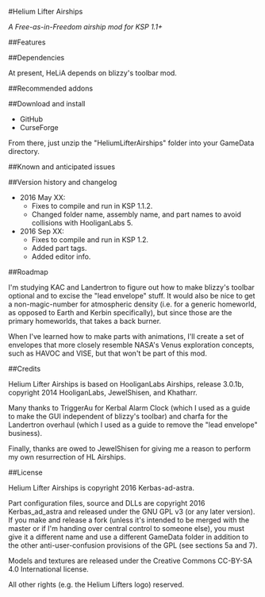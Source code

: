 #Helium Lifter Airships

*A Free-as-in-Freedom airship mod for KSP 1.1+*

##Features



##Dependencies

At present, HeLiA depends on blizzy's toolbar mod.

##Recommended addons

##Download and install

* GitHub
* CurseForge

From there, just unzip the "HeliumLifterAirships" folder into your GameData directory.

##Known and anticipated issues

##Version history and changelog

* 2016 May XX:
	* Fixes to compile and run in KSP 1.1.2.
	* Changed folder name, assembly name, and part names to avoid collisions with HooliganLabs 5.
* 2016 Sep XX:
	* Fixes to compile and run in KSP 1.2.
	* Added part tags.
	* Added editor info.

##Roadmap

I'm studying KAC and Landertron to figure out how to make blizzy's toolbar optional and to excise the "lead envelope" stuff.  It would also be nice to get a non-magic-number for atmospheric density (i.e. for a generic homeworld, as opposed to Earth and Kerbin specifically), but since those are the primary homeworlds, that takes a back burner.

When I've learned how to make parts with animations, I'll create a set of envelopes that more closely resemble NASA's Venus exploration concepts, such as HAVOC and VISE, but that won't be part of this mod.

##Credits

Helium Lifter Airships is based on HooliganLabs Airships, release 3.0.1b, copyright 2014 HooliganLabs, JewelShisen, and Khatharr.

Many thanks to TriggerAu for Kerbal Alarm Clock (which I used as a guide to make the GUI independent of blizzy's toolbar) and charfa for the Landertron overhaul (which I used as a guide to remove the "lead envelope" business).

Finally, thanks are owed to JewelShisen for giving me a reason to perform my own resurrection of HL Airships.

##License

Helium Lifter Airships is copyright 2016 Kerbas-ad-astra.

Part configuration files, source and DLLs are copyright 2016 Kerbas_ad_astra and released under the GNU GPL v3 (or any later version).  If you make and release a fork (unless it's intended to be merged with the master or if I'm handing over central control to someone else), you must give it a different name and use a different GameData folder in addition to the other anti-user-confusion provisions of the GPL (see sections 5a and 7).

Models and textures are released under the Creative Commons CC-BY-SA 4.0 International license.

All other rights (e.g. the Helium Lifters logo) reserved.